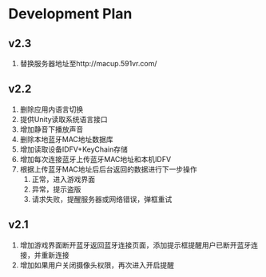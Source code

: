 # Development Plan

## v2.3

1. 替换服务器地址至http://macup.591vr.com/

## v2.2

1. 删除应用内语言切换
2. 提供Unity读取系统语言接口
3. 增加静音下播放声音
4. 删除本地蓝牙MAC地址数据库
5. 增加读取设备IDFV+KeyChain存储
6. 增加每次连接蓝牙上传蓝牙MAC地址和本机IDFV
7. 根据上传蓝牙MAC地址后后台返回的数据进行下一步操作
   1. 正常，进入游戏界面
   2. 异常，提示盗版
   3. 请求失败，提醒服务器或网络错误，弹框重试

## v2.1

1. 增加游戏界面断开蓝牙返回蓝牙连接页面，添加提示框提醒用户已断开蓝牙连接，并重新连接
2. 增加如果用户关闭摄像头权限，再次进入开启提醒

